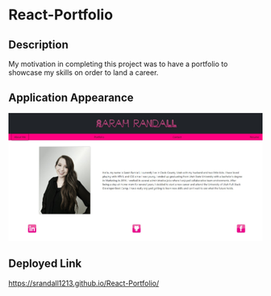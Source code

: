 # React-Portfolio

## Description

My motivation in completing this project was to have a portfolio to showcase my skills on order to land a career.

## Application Appearance

![portfolio screenshot](./src/images/screenshot.jpg)

## Deployed Link
https://srandall1213.github.io/React-Portfolio/